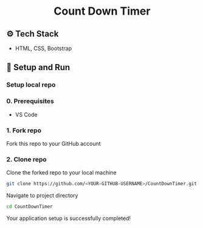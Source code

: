 <h1 align="center">
     Count Down Timer
</h1>

## ⚙️ Tech Stack

* HTML, CSS, Bootstrap

<a id="setup-run"></a>
## 🔨 Setup and Run

<a id="setup-repo"></a>
### Setup local repo
<!--Let's setup the backend server on your local machine.-->

### 0. Prerequisites
* VS Code

### 1. Fork repo
Fork this repo to your GitHub account

### 2. Clone repo
Clone the forked repo to your local machine
```bash
git clone https://github.com/<YOUR-GITHUB-USERNAME>/CountDownTimer.git
```
Navigate to project directory
```bash
cd CountDownTimer
```

Your application setup is successfully completed!
<a id="run-app"></a>
<!--### Running the app

```bash
1. Start the Apache and the MySQL server from the Xampp control Panel 
2. Import the sql file into the database at PHP MyAdmin
3. Open the app in any browser 
```
![Screenshot from 2021-07-12 15-55-30](https://github.com/Bhavini20/Contacts/blob/main/Images/ContactsApp.PNG)

Happy Learning!! -->
